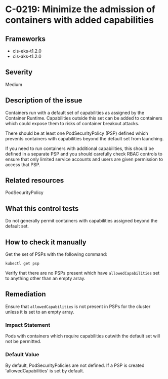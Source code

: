 # C-0219: Minimize the admission of containers with added capabilities

## Frameworks
* cis-eks-t1.2.0
* cis-aks-t1.2.0
 
## Severity
Medium

## Description of the issue
Containers run with a default set of capabilities as assigned by the Container Runtime. Capabilities outside this set can be added to containers which could expose them to risks of container breakout attacks.

 There should be at least one PodSecurityPolicy (PSP) defined which prevents containers with capabilities beyond the default set from launching.

 If you need to run containers with additional capabilities, this should be defined in a separate PSP and you should carefully check RBAC controls to ensure that only limited service accounts and users are given permission to access that PSP.
 
## Related resources
PodSecurityPolicy
 
## What this control tests 
Do not generally permit containers with capabilities assigned beyond the default set.
 
## How to check it manually 
Get the set of PSPs with the following command:

 
```
kubectl get psp

```
 Verify that there are no PSPs present which have `allowedCapabilities` set to anything other than an empty array.
 
## Remediation
Ensure that `allowedCapabilities` is not present in PSPs for the cluster unless it is set to an empty array.
 
### Impact Statement
Pods with containers which require capabilities outwith the default set will not be permitted.
 
### Default Value
By default, PodSecurityPolicies are not defined. If a PSP is created 'allowedCapabilities' is set by default.
 
